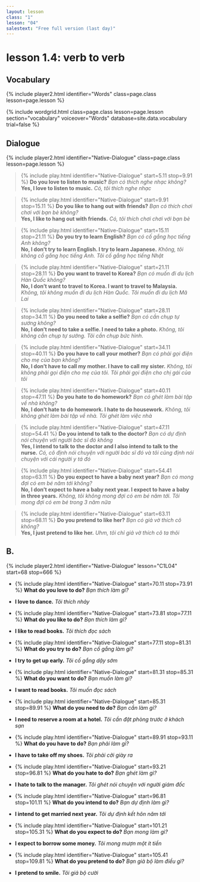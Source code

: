 ```yaml
---
layout: lesson
class: "1"
lesson: "04"
salestext: "Free full version (last day)"
---
```


# lesson 1.4: verb to verb 

## Vocabulary
{% include player2.html identifier="Words" class=page.class lesson=page.lesson %}

{% include wordgrid.html 
		class=page.class 
		lesson=page.lesson 
		section="vocabulary"
		voiceover="Words"
		database=site.data.vocabulary 
		trial=false %}


## Dialogue
{% include player2.html identifier="Native-Dialogue" class=page.class lesson=page.lesson %}


 > {% include play.html identifier="Native-Dialogue" start=5.11 stop=9.91 %} **Do you love to listen to music?** *Bạn có thích nghe nhạc không?*  
> **Yes, I love to listen to music.** *Có, tôi thích nghe nhạc*  
   
> {% include play.html identifier="Native-Dialogue" start=9.91 stop=15.11 %} **Do you like to hang out with friends?** *Bạn có thích chơi chơi với bạn bè không?*    
> **Yes, I like to hang out with friends.** *Có, tôi thích chơi chơi với bạn bè*    
   
> {% include play.html identifier="Native-Dialogue" start=15.11 stop=21.11 %} **Do you try to learn English?** *Bạn có cố gắng học tiếng Anh không?*  
> **No, I don’t try to learn English. I try to learn Japanese.** *Không, tôi không cố gắng học tiếng Anh. Tôi cố gắng học tiếng Nhật*
   
> {% include play.html identifier="Native-Dialogue" start=21.11 stop=28.11 %} **Do you want to travel to Korea?** *Bạn có muốn đi du lịch Hàn Quốc không?*  
> **No, I don’t want to travel to Korea. I want to travel to Malaysia.** *Không, tôi không muốn đi du lịch Hàn Quốc. Tôi muốn đi du lịch Mã Lai*  
   
> {% include play.html identifier="Native-Dialogue" start=28.11 stop=34.11 %} **Do you need to take a selfie?** *Bạn có cần chụp tự sướng không?*  
> **No, I don’t need to take a selfie. I need to take a photo.** *Không, tôi không cần chụp tự sướng. Tôi cần chụp bức hình.*  
   
> {% include play.html identifier="Native-Dialogue" start=34.11 stop=40.11 %} **Do you have to call your mother?** *Bạn có phải gọi điện cho mẹ của bạn không?*  
> **No, I don’t have to call my mother. I have to call my sister.** *Không, tôi không phải gọi điện cho mẹ của tôi. Tôi phải gọi điện cho chị gái của tôi*  
   
> {% include play.html identifier="Native-Dialogue" start=40.11 stop=47.11 %} **Do you hate to do homework?** *Bạn có ghét làm bài tập về nhà không?*  
> **No, I don’t hate to do homework. I hate to do housework.** *Không, tôi không ghét làm bài tập về nhà. Tôi ghét làm việc nhà*  
   
> {% include play.html identifier="Native-Dialogue" start=47.11 stop=54.41 %} **Do you intend to talk to the doctor?** *Bạn có dự định nói chuyện với người bác sĩ đó không*  
> **Yes, I intend to talk to the doctor and I also intend to talk to the nurse.** *Có, cô định nói chuyện với người bác sĩ đó và tôi cũng định nói chuyện với cái người y tá đó*  
   
> {% include play.html identifier="Native-Dialogue" start=54.41 stop=63.11 %} **Do you expect to have a baby next year?** *Bạn có mong đợi có em bé năm tới không?*  
> **No, I don’t expect to have a baby next year. I expect to have a baby in three years.** *Không, tôi không mong đợi có em bé năm tới. Tôi mong đợi có em bé trong 3 năm nữa*  
  
> {% include play.html identifier="Native-Dialogue" start=63.11 stop=68.11 %} **Do you pretend to like her?** *Bạn có giả vờ thích cô không?*  
> **Yes, I just pretend to like her.** *Uhm, tôi chỉ giả vờ thích cô ta thôi*  


## B.
{% include player2.html identifier="Native-Dialogue" lesson="C1L04" start=68 stop=666 %}

- {% include play.html identifier="Native-Dialogue" start=70.11 stop=73.91 %} **What do you love to do?** *Bạn thích làm gì?*
- **I love to dance.** *Tôi thích nhảy*
  
- {% include play.html identifier="Native-Dialogue" start=73.81 stop=77.11 %} **What do you like to do?** *Bạn thích làm gì?*
- **I like to read books.** *Tôi thích đọc sách*
  
- {% include play.html identifier="Native-Dialogue" start=77.11 stop=81.31 %} **What do you try to do?** *Bạn cố gắng làm gì?*
- **I try to get up early.** *Tôi cố gắng dậy sớm*
  
- {% include play.html identifier="Native-Dialogue" start=81.31 stop=85.31 %} **What do you want to do?** *Bạn muốn làm gì?*
- **I want to read books.** *Tôi muốn đọc sách*
  
- {% include play.html identifier="Native-Dialogue" start=85.31 stop=89.91 %} **What do you need to do?** *Bạn cần làm gì?*
- **I need to reserve a room at a hotel.** *Tôi cần đặt phòng trước ở khách sạn*
  
- {% include play.html identifier="Native-Dialogue" start=89.91 stop=93.11 %} **What do you have to do?** *Bạn phải làm gì?*
- **I have to take off my shoes.** *Tôi phải cởi giày ra*
  
- {% include play.html identifier="Native-Dialogue" start=93.21 stop=96.81 %} **What do you hate to do?** *Bạn ghét làm gì?*
- **I hate to talk to the manager.** *Tôi ghét nói chuyện với người giám đốc*
  
- {% include play.html identifier="Native-Dialogue" start=96.81 stop=101.11 %} **What do you intend to do?** *Bạn dự định làm gì?*
- **I intend to get married next year.** *Tôi dự định kết hôn năm tới*
  
- {% include play.html identifier="Native-Dialogue" start=101.21 stop=105.31 %} **What do you expect to do?** *Bạn mong làm gì?*
- **I expect to borrow some money.** *Tôi mong mượn một ít tiền*
  
- {% include play.html identifier="Native-Dialogue" start=105.41 stop=109.81 %} **What do you pretend to do?** *Bạn giả bộ làm điều gì?*
- **I pretend to smile.** *Tôi giả bộ cười*

 
 